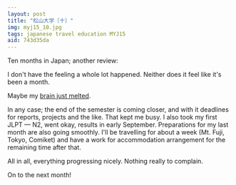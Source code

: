 ```yaml
---
layout: post
title: "松山大学〔十〕"
img: myj15_10.jpg
tags: japanese travel education MYJ15
aid: 743d35da
---
```


Ten months in Japan; another review:

I don't have the feeling a whole lot happened. Neither does it feel like it's been a month.

Maybe my [brain just melted](/assets/img/blog/myj15_add17.jpg).

In any case; the end of the semester is coming closer, and with it deadlines for reports, projects and the like. That kept me busy. I also took my first JLPT — N2, went okay, results in early September. Preparations for my last month are also going smoothly. I'll be travelling for about a week (Mt. Fuji, Tokyo, Comiket) and have a work for accommodation arrangement for the remaining time after that.

All in all, everything progressing nicely. Nothing really to complain.

On to the next month!